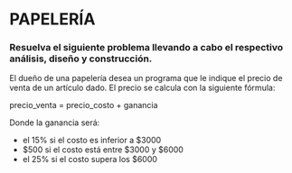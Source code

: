 # PAPELERÍA

### Resuelva el siguiente problema llevando a cabo el respectivo análisis, diseño y construcción.

El dueño de una papelería desea un programa que le indique el precio de venta de un artículo dado.  El precio se calcula con la siguiente fórmula: 

precio_venta = precio_costo + ganancia 

Donde la ganancia será: 

* el 15% si el costo es inferior a $3000
* $500 si el costo está entre $3000 y $6000
* el 25% si el costo supera los $6000 